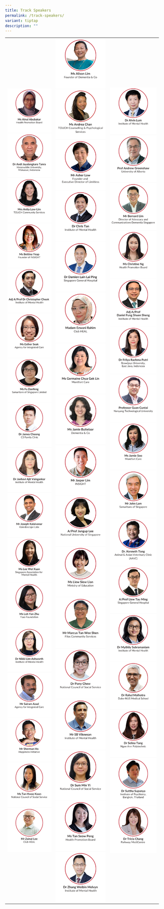```yaml
---
title: Track Speakers
permalink: /track-speakers/
variant: tiptap
description: ""
---
```

<table style="minWidth: 75px">
<colgroup>
<col>
<col>
<col>
</colgroup>
<tbody>
<tr>
<td rowspan="1" colspan="1"><a class="isomer-image-wrapper" href="/ainul-abubakar/"><img style="width: 100%" height="auto" width="100%" alt="" src="/images/SMHC 2025 Speakers/Thumbnail_Ms_Ainul_Abubakar.png"></a>
<a class="isomer-image-wrapper" href="/prof-andi/">
<img style="width: 100%" height="auto" width="100%" alt="" src="/images/SMHC 2025 Speakers/Thumbnail_Dr_Andi_Jayalangkara_Tanra.png">
</a><a class="isomer-image-wrapper" href="/anita-low-lim/"><img style="width: 100%" height="auto" width="100%" alt="" src="/images/SMHC 2025 Speakers/Thumbnail_Mrs_Anita_Low.png"></a>
<a class="isomer-image-wrapper" href="/bettina-yeap/">
<img style="width: 100%" height="auto" width="100%" alt="" src="/images/SMHC 2025 Speakers/Thumbnail_Ms_Bettina_Yeap.png">
</a><a class="isomer-image-wrapper" href="/christopher-cheok/"><img style="width: 100%" height="auto" width="100%" alt="" src="/images/SMHC 2025 Speakers/Thumbnail_Adj_Associate_Professor_Dr_Christopher_Cheok.png"></a>
<a class="isomer-image-wrapper" href="/esther-seak/">
<img style="width: 100%" height="auto" width="100%" alt="" src="/images/SMHC 2025 Speakers/Speaker_Thumbnail___Esther_Seak.png">
</a><a class="isomer-image-wrapper" href="/fu-danfeng/"><img style="width: 100%" height="auto" width="100%" alt="" src="/images/SMHC 2025 Speakers/Thumbnail_Ms_Fu_Danfeng.png"></a>
<a class="isomer-image-wrapper" href="/james-cheong/">
<img style="width: 100%" height="auto" width="100%" alt="" src="/images/SMHC 2025 Speakers/Thumbnail_Dr_James_Cheong.png">
</a><a class="isomer-image-wrapper" href="/janhavi-ajit-vaingankar/"><img style="width: 100%" height="auto" width="100%" alt="" src="/images/SMHC 2025 Speakers/Thumbnail_Dr_Janhavi_Ajit.png"></a>
<a class="isomer-image-wrapper" href="/joseph-kalaivanar/">
<img style="width: 100%" height="auto" width="100%" alt="" src="/images/SMHC 2025 Speakers/Thumbnail__Mr_Joseph_Kalaivanar.png">
</a><a class="isomer-image-wrapper" href="/lee-wei-xuan/"><img style="width: 100%" height="auto" width="100%" alt="" src="/images/SMHC 2025 Speakers/Thumbnail_Ms_Lee_Wei_Xuan.png"></a>
<a class="isomer-image-wrapper" href="/loh-yan-zhu/">
<img style="width: 100%" height="auto" width="100%" alt="" src="/images/SMHC 2025 Speakers/Thumbnail_Ms_Loh_Yan_Zhu.png">
</a><a class="isomer-image-wrapper" href="/nikki-lim-ashworth/"><img style="width: 100%" height="auto" width="100%" alt="" src="/images/SMHC 2025 Speakers/Thumbnail_Dr_Nikki_Lim_Ashworth.png"></a>
<a class="isomer-image-wrapper" href="/sairam-azad/">
<img style="width: 100%" height="auto" width="100%" alt="" src="/images/SMHC 2025 Speakers/Speaker_Thumbnail___Sairam_Azad.png">
</a><a class="isomer-image-wrapper" href="/sherman-ho/"><img style="width: 100%" height="auto" width="100%" alt="" src="/images/SMHC 2025 Speakers/Speaker_Thumbnail___Sherman_Ho.png"></a>
<div class="isomer-image-wrapper">
<img style="width: 100%" height="auto" width="100%" alt="" src="/images/SMHC 2025 Speakers/Ms_Tan_Hwee_Koon___Thumbnail.png">
</div>
<div class="isomer-image-wrapper">
<img style="width: 100%" height="auto" width="100%" alt="" src="/images/SMHC 2025 Speakers/1_Speaker_Thumbnail___Mr_Zainal_Lee.png">
</div>
</td>
<td rowspan="1" colspan="1"><a class="isomer-image-wrapper" href="/alison-lim/"><img style="width: 100%" height="auto" width="100%" alt="" src="/images/SMHC 2025 Speakers/Thumbnail_Ms_Alison_Lim.png"></a>
<a class="isomer-image-wrapper" href="/andrea-chan/">
<img style="width: 100%" height="auto" width="100%" alt="" src="/images/SMHC 2025 Speakers/Speaker_Thumbnail___Andrea_Chan.png">
</a><a class="isomer-image-wrapper" href="/asher-low/"><img style="width: 100%" height="auto" width="100%" alt="" src="/images/SMHC 2025 Speakers/Thumbnail_Mr_Asher_Low.png"></a>
<a class="isomer-image-wrapper" href="/chris-tan/">
<img style="width: 100%" height="auto" width="100%" alt="" src="/images/SMHC 2025 Speakers/Thumbnail_Dr_Chris_Tan.png">
</a><a class="isomer-image-wrapper" href="/damien-lain/"><img style="width: 100%" height="auto" width="100%" alt="" src="/images/Speaker_Thumbnail___Dr_Damien_Lain_Lai_Ping.png"></a>
<a class="isomer-image-wrapper" href="/ezwani-rahim/">
<img style="width: 100%" height="auto" width="100%" alt="" src="/images/SMHC 2025 Speakers/Speaker_Thumbnail___Ezwani.png">
</a><a class="isomer-image-wrapper" href="/germaine-chua/"><img style="width: 100%" height="auto" width="100%" alt="" src="/images/SMHC 2025 Speakers/Thumbnail_Ms_Germaine_Chua_Gek_Lin.png"></a>
<a class="isomer-image-wrapper" href="/jamie-buitelaar/">
<img style="width: 100%" height="auto" width="100%" alt="" src="/images/SMHC 2025 Speakers/Speaker_Thumbnail___Jamie_B.png">
</a><a class="isomer-image-wrapper" href="/jasper-lim/"><img style="width: 100%" height="auto" width="100%" alt="" src="/images/SMHC 2025 Speakers/Thumbnail_Mr_Jasper_Lim.png"></a>
<a class="isomer-image-wrapper" href="/jungup-lee/">
<img style="width: 100%" height="auto" width="100%" alt="" src="/images/SMHC 2025 Speakers/Thumbnail_A_Prof_Jungup_Lee.png">
</a><a class="isomer-image-wrapper" href="/liew-siew-lian/"><img style="width: 100%" height="auto" width="100%" alt="" src="/images/SMHC 2025 Speakers/Thumbnail_Ms_Liew_Siew_Lian.png"></a>
<a class="isomer-image-wrapper" href="/tan-wee-shen/">
<img style="width: 100%" height="auto" width="100%" alt="" src="/images/SMHC 2025 Speakers/Thumbnail_Mr_Marcus_Tan_Wee_Shen.png">
</a><a class="isomer-image-wrapper" href="/pony-chew/"><img style="width: 100%" height="auto" width="100%" alt="" src="/images/SMHC 2025 Speakers/Thumbnail_Dr_Pony_Chew.png"></a>
<a class="isomer-image-wrapper" href="/sb-viknesan/">
<img style="width: 100%" height="auto" width="100%" alt="" src="/images/SMHC 2025 Speakers/Thumbnail_Mr_SB_Viknesan.png">
</a><a class="isomer-image-wrapper" href="/sum-min-yi/"><img style="width: 100%" height="auto" width="100%" alt="" src="/images/SMHC 2025 Speakers/Thumbnail_Dr_Sum_Min_Yi_2.png"></a>
<a class="isomer-image-wrapper" href="/tan-seow-peng/">
<img style="width: 100%" height="auto" width="100%" alt="" src="/images/SMHC 2025 Speakers/Thumbnail_Ms_Tan_Seow_Peng.png">
</a><a class="isomer-image-wrapper" href="/melvyn-zhang/"><img style="width: 100%" height="auto" width="100%" alt="" src="/images/SMHC 2025 Speakers/Thumbnail_Dr_Zhang_Weibin.png"></a>
</td>
<td rowspan="1" colspan="1"><a class="isomer-image-wrapper" href="/alvin-lum/"><img style="width: 100%" height="auto" width="100%" alt="" src="/images/SMHC 2025 Speakers/Thumbnail_Dr_Alvin_Lum.png"></a>
<a class="isomer-image-wrapper" href="/andrew-greenshaw/">
<img style="width: 100%" height="auto" width="100%" alt="" src="/images/SMHC 2025 Speakers/Thumbnail_Prof_Andrew_Greenshaw.png">
</a><a class="isomer-image-wrapper" href="/bernard-lim/"><img style="width: 100%" height="auto" width="100%" alt="" src="/images/SMHC 2025 Speakers/Thumbnail_Mr_Bernard_Lim.png"></a>
<a class="isomer-image-wrapper" href="/christine-ng/">
<img style="width: 100%" height="auto" width="100%" alt="" src="/images/SMHC 2025 Speakers/Thumbnail_Ms_Christine_Ng.png">
</a><a class="isomer-image-wrapper" href="/daniel-fung/"><img style="width: 100%" height="auto" width="100%" alt="" src="/images/SMHC 2025 Speakers/Thumbnail_Adj_A_Prof_Daniel_Fung_Shuen_Sheng.png"></a>
<a class="isomer-image-wrapper" href="/frilya-rachma-putri/">
<img style="width: 100%" height="auto" width="100%" alt="" src="/images/SMHC 2025 Speakers/Thumbnail_Dr_Frilya_Rachma_Putri.png">
</a><a class="isomer-image-wrapper" href="/guan-cuntai/"><img style="width: 100%" height="auto" width="100%" alt="" src="/images/SMHC 2025 Speakers/Thumbnail_Professor_Guan_Cuntai.png"></a>
<a class="isomer-image-wrapper" href="/jamie-soo/">
<img style="width: 100%" height="auto" width="100%" alt="" src="/images/SMHC 2025 Speakers/Thumbnail_Ms_Jamie_Soo.png">
</a><a class="isomer-image-wrapper" href="/john-lam/"><img style="width: 100%" height="auto" width="100%" alt="" src="/images/SMHC 2025 Speakers/Thumbnail_Mr_John_Lam.png"></a>
<a class="isomer-image-wrapper" href="/kenneth-tong/">
<img style="width: 100%" height="auto" width="100%" alt="" src="/images/SMHC 2025 Speakers/Speaker_Thumbnail___Dr_Kenneth_Tong.png">
</a><a class="isomer-image-wrapper" href="/liew-tau-ming/"><img style="width: 100%" height="auto" width="100%" alt="" src="/images/SMHC 2025 Speakers/Thumbnail_A_Prof_Liew_Tau_Ming.png"></a>
<a class="isomer-image-wrapper" href="/mythily-subramaniam/">
<img style="width: 100%" height="auto" width="100%" alt="" src="/images/SMHC 2025 Speakers/Thumbnail__Dr_Mythily_Subramaniam.png">
</a><a class="isomer-image-wrapper" href="/rahul-malhotra/"><img style="width: 100%" height="auto" width="100%" alt="" src="/images/SMHC 2025 Speakers/Thumbnail_Dr_Rahul_Malhotra.png"></a>
<a class="isomer-image-wrapper" href="/selina-tang/">
<img style="width: 100%" height="auto" width="100%" alt="" src="/images/SMHC 2025 Speakers/Thumbnail_Dr_Selina_Tang.png">
</a><a class="isomer-image-wrapper" href="/suttha-supanya/"><img style="width: 100%" height="auto" width="100%" alt="" src="/images/SMHC 2025 Speakers/Thumbnail_Dr_Suttha_Supanya.png"></a>
<a class="isomer-image-wrapper" href="/tricia-chang/">
<img style="width: 100%" height="auto" width="100%" alt="" src="/images/SMHC 2025 Speakers/Thumbnail_Dr_Tricia_Chang.png">
</a>
</td>
</tr>
</tbody>
</table>
<p></p>
<p></p>
<p></p>
<p></p>